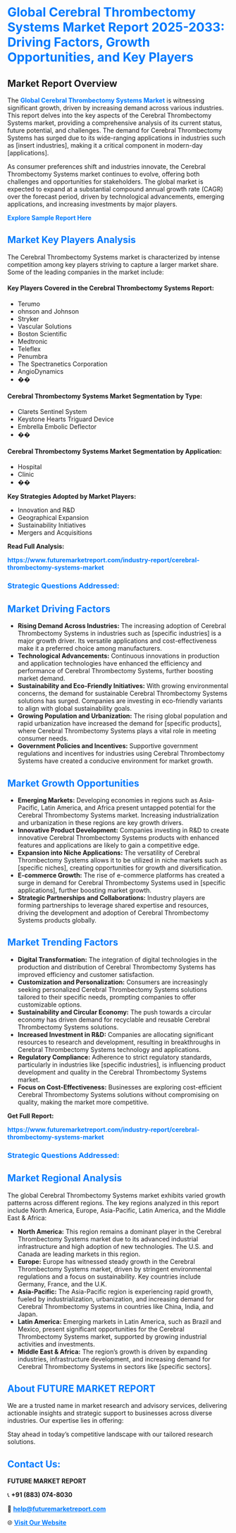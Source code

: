 <h1 style="color: #007BFF;">Global Cerebral Thrombectomy Systems Market Report 2025-2033: Driving Factors, Growth Opportunities, and Key Players</h1>

<section id="overview">
<h2>Market Report Overview</h2>
<p>The <a href="https://www.futuremarketreport.com/industry-report/cerebral-thrombectomy-systems-market" style="color: #007BFF; text-decoration: none;"><strong>Global Cerebral Thrombectomy Systems Market</strong></a> is witnessing significant growth, driven by increasing demand across various industries. This report delves into the key aspects of the Cerebral Thrombectomy Systems market, providing a comprehensive analysis of its current status, future potential, and challenges. The demand for Cerebral Thrombectomy Systems has surged due to its wide-ranging applications in industries such as [insert industries], making it a critical component in modern-day [applications].</p>
<p>As consumer preferences shift and industries innovate, the Cerebral Thrombectomy Systems market continues to evolve, offering both challenges and opportunities for stakeholders. The global market is expected to expand at a substantial compound annual growth rate (CAGR) over the forecast period, driven by technological advancements, emerging applications, and increasing investments by major players.</p>
</section>

<section id="overview">
<p><a href="https://www.futuremarketreport.com/request-sample/reportId=114007" style="color: #007BFF; text-decoration: none;"><strong>Explore Sample Report Here</strong></a></p>
</section>

<section id="key-players">
<h2 style="color: #007BFF;">Market Key Players Analysis</h2>
<p>The Cerebral Thrombectomy Systems market is characterized by intense competition among key players striving to capture a larger market share. Some of the leading companies in the market include:</p>
<h4>Key Players Covered in the Cerebral Thrombectomy Systems Report:</h4>
<ul><li>Terumo</li><li>ohnson and Johnson</li><li>Stryker</li><li>Vascular Solutions</li><li>Boston Scientific</li><li>Medtronic</li><li>Teleflex</li><li>Penumbra</li><li>The Spectranetics Corporation</li><li>AngioDynamics</li><li>��</li></ul>
<h4>Cerebral Thrombectomy Systems Market Segmentation by Type:</h4>
<ul><li>Clarets Sentinel System</li><li>Keystone Hearts Triguard Device</li><li>Embrella Embolic Deflector</li><li>��</li></ul>

<h4>Cerebral Thrombectomy Systems Market Segmentation by Application:</h4>
<ul><li>Hospital</li><li>Clinic</li><li>��</li></ul>
<p><strong>Key Strategies Adopted by Market Players:</strong></p>
<ul>
<li>Innovation and R&D</li>
<li>Geographical Expansion</li>
<li>Sustainability Initiatives</li>
<li>Mergers and Acquisitions</li>
</ul>
</section>

<section>
<p><strong>Read Full Analysis: </strong></p><a href="https://www.futuremarketreport.com/industry-report/cerebral-thrombectomy-systems-market" style="color: #007BFF; text-decoration: none;"><strong>https://www.futuremarketreport.com/industry-report/cerebral-thrombectomy-systems-market</strong></a>
<h3 style="color: #007BFF;">Strategic Questions Addressed:</h3>
</section>

<section id="driving-factors">
<h2 style="color: #007BFF;">Market Driving Factors</h2>
<ul>
<li><strong>Rising Demand Across Industries:</strong> The increasing adoption of Cerebral Thrombectomy Systems in industries such as [specific industries] is a major growth driver. Its versatile applications and cost-effectiveness make it a preferred choice among manufacturers.</li>
<li><strong>Technological Advancements:</strong> Continuous innovations in production and application technologies have enhanced the efficiency and performance of Cerebral Thrombectomy Systems, further boosting market demand.</li>
<li><strong>Sustainability and Eco-Friendly Initiatives:</strong> With growing environmental concerns, the demand for sustainable Cerebral Thrombectomy Systems solutions has surged. Companies are investing in eco-friendly variants to align with global sustainability goals.</li>
<li><strong>Growing Population and Urbanization:</strong> The rising global population and rapid urbanization have increased the demand for [specific products], where Cerebral Thrombectomy Systems plays a vital role in meeting consumer needs.</li>
<li><strong>Government Policies and Incentives:</strong> Supportive government regulations and incentives for industries using Cerebral Thrombectomy Systems have created a conducive environment for market growth.</li>
</ul>
</section>

<section id="growth-opportunities">
<h2 style="color: #007BFF;">Market Growth Opportunities</h2>
<ul>
<li><strong>Emerging Markets:</strong> Developing economies in regions such as Asia-Pacific, Latin America, and Africa present untapped potential for the Cerebral Thrombectomy Systems market. Increasing industrialization and urbanization in these regions are key growth drivers.</li>
<li><strong>Innovative Product Development:</strong> Companies investing in R&D to create innovative Cerebral Thrombectomy Systems products with enhanced features and applications are likely to gain a competitive edge.</li>
<li><strong>Expansion into Niche Applications:</strong> The versatility of Cerebral Thrombectomy Systems allows it to be utilized in niche markets such as [specific niches], creating opportunities for growth and diversification.</li>
<li><strong>E-commerce Growth:</strong> The rise of e-commerce platforms has created a surge in demand for Cerebral Thrombectomy Systems used in [specific applications], further boosting market growth.</li>
<li><strong>Strategic Partnerships and Collaborations:</strong> Industry players are forming partnerships to leverage shared expertise and resources, driving the development and adoption of Cerebral Thrombectomy Systems products globally.</li>
</ul>
</section>

<section id="trending-factors">
<h2 style="color: #007BFF;">Market Trending Factors</h2>
<ul>
<li><strong>Digital Transformation:</strong> The integration of digital technologies in the production and distribution of Cerebral Thrombectomy Systems has improved efficiency and customer satisfaction.</li>
<li><strong>Customization and Personalization:</strong> Consumers are increasingly seeking personalized Cerebral Thrombectomy Systems solutions tailored to their specific needs, prompting companies to offer customizable options.</li>
<li><strong>Sustainability and Circular Economy:</strong> The push towards a circular economy has driven demand for recyclable and reusable Cerebral Thrombectomy Systems solutions.</li>
<li><strong>Increased Investment in R&D:</strong> Companies are allocating significant resources to research and development, resulting in breakthroughs in Cerebral Thrombectomy Systems technology and applications.</li>
<li><strong>Regulatory Compliance:</strong> Adherence to strict regulatory standards, particularly in industries like [specific industries], is influencing product development and quality in the Cerebral Thrombectomy Systems market.</li>
<li><strong>Focus on Cost-Effectiveness:</strong> Businesses are exploring cost-efficient Cerebral Thrombectomy Systems solutions without compromising on quality, making the market more competitive.</li>
</ul>
</section>

<section>
<p><strong>Get Full Report: </strong></p><a href="https://www.futuremarketreport.com/industry-report/cerebral-thrombectomy-systems-market" style="color: #007BFF; text-decoration: none;"><strong>https://www.futuremarketreport.com/industry-report/cerebral-thrombectomy-systems-market</strong></a>
<h3 style="color: #007BFF;">Strategic Questions Addressed:</h3>
</section>


<section id="regional-analysis">
<h2 style="color: #007BFF;">Market Regional Analysis</h2>
<p>The global Cerebral Thrombectomy Systems market exhibits varied growth patterns across different regions. The key regions analyzed in this report include North America, Europe, Asia-Pacific, Latin America, and the Middle East & Africa:</p>
<ul>
<li><strong>North America:</strong> This region remains a dominant player in the Cerebral Thrombectomy Systems market due to its advanced industrial infrastructure and high adoption of new technologies. The U.S. and Canada are leading markets in this region.</li>
<li><strong>Europe:</strong> Europe has witnessed steady growth in the Cerebral Thrombectomy Systems market, driven by stringent environmental regulations and a focus on sustainability. Key countries include Germany, France, and the U.K.</li>
<li><strong>Asia-Pacific:</strong> The Asia-Pacific region is experiencing rapid growth, fueled by industrialization, urbanization, and increasing demand for Cerebral Thrombectomy Systems in countries like China, India, and Japan.</li>
<li><strong>Latin America:</strong> Emerging markets in Latin America, such as Brazil and Mexico, present significant opportunities for the Cerebral Thrombectomy Systems market, supported by growing industrial activities and investments.</li>
<li><strong>Middle East & Africa:</strong> The region’s growth is driven by expanding industries, infrastructure development, and increasing demand for Cerebral Thrombectomy Systems in sectors like [specific sectors].</li>
</ul>
</section>

<footer>
<h2 style="color: #007BFF;">About FUTURE MARKET REPORT</h2>
<p>We are a trusted name in market research and advisory services, delivering actionable insights and strategic support to businesses across diverse industries. Our expertise lies in offering:</p>

<p>Stay ahead in today’s competitive landscape with our tailored research solutions.</p>

<h2 style="color: #007BFF;">Contact Us:</h2>
<p><strong>FUTURE MARKET REPORT</strong></p>
<p>📞 <strong>+91 (883) 074-8030</strong></p>
<p>📧 <strong><a href="mailto:help@futuremarketreport.com" style="color: #007BFF;">help@futuremarketreport.com</a></strong></p>
<p>🌐 <strong><a href="https://www.futuremarketreport.com/" style="color: #007BFF;">Visit Our Website</a></strong></p>
</footer>